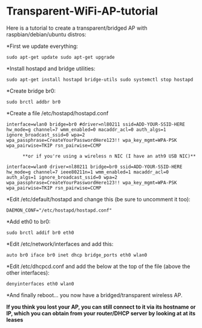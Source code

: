 # Transparent-WiFi-AP-tutorial
Here is a tutorial to create a transparent/bridged AP with raspbian/debian/ubuntu distros:

*First we update everything:

`sudo apt-get update
sudo apt-get upgrade`

*Install hostapd and bridge utilities:

`sudo apt-get install hostapd bridge-utils
sudo systemctl stop hostapd`

*Create bridge br0:

`sudo brctl addbr br0`

*Create a file /etc/hostapd/hostapd.conf 

`interface=wlan0
bridge=br0
#driver=nl80211
ssid=ADD-YOUR-SSID-HERE
hw_mode=g
channel=7
wmm_enabled=0
macaddr_acl=0
auth_algs=1
ignore_broadcast_ssid=0
wpa=2
wpa_passphrase=CreateYourPasswordHere123!!
wpa_key_mgmt=WPA-PSK
wpa_pairwise=TKIP
rsn_pairwise=CCMP`

          **or if you're using a wireless n NIC (I have an ath9 USB NIC)**
          
`interface=wlan0
driver=nl80211
bridge=br0
ssid=ADD-YOUR-SSID-HERE
hw_mode=g
channel=7
ieee80211n=1
wmm_enabled=1
macaddr_acl=0
auth_algs=1
ignore_broadcast_ssid=0
wpa=2
wpa_passphrase=CreateYourPasswordHere123!!
wpa_key_mgmt=WPA-PSK
wpa_pairwise=TKIP
rsn_pairwise=CCMP`

*Edit /etc/default/hostapd and change this (be sure to uncomment it too): 

`DAEMON_CONF="/etc/hostapd/hostapd.conf"`

*Add eth0 to br0:

`sudo brctl addif br0 eth0`

*Edit /etc/network/interfaces and add this:

`auto br0
iface br0 inet dhcp
bridge_ports eth0 wlan0`

*Edit /etc/dhcpcd.conf and add the below at the top of the file (above the other interfaces):

`denyinterfaces eth0 wlan0`

*And finally reboot... you now have a bridged/transparent wireless AP.

**If you think you lost your AP, you can still connect to it via its hostname or IP, which you can obtain from your router/DHCP server by looking at at its leases**
